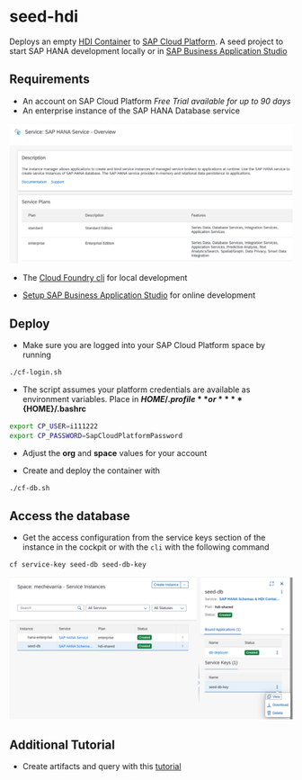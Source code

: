 # seed-hdi

Deploys an empty [HDI Container](https://help.sap.com/viewer/4505d0bdaf4948449b7f7379d24d0f0d/2.0.03/en-US/1ca64155ec5a465294e0d8b10383cea8.html) to [SAP Cloud Platform](https://www.sap.com/products/cloud-platform.html). A seed project to start SAP HANA development locally or in [SAP Business Application Studio](https://help.sap.com/viewer/product/SAP%20Business%20Application%20Studio/Cloud/en-US)

## Requirements

* An account on SAP Cloud Platform _Free Trial available for up to 90 days_
* An enterprise instance of the SAP HANA Database service

![service](screenshots/service.png)

* The [Cloud Foundry cli](https://docs.cloudfoundry.org/cf-cli/install-go-cli.html) for local development

* [Setup SAP Business Application Studio](https://developers.sap.com/tutorials/appstudio-onboarding.html) for online development

## Deploy

* Make sure you are logged into your SAP Cloud Platform space by running

```bash
./cf-login.sh
```

* The script assumes your platform credentials are available as environment variables. Place in **${HOME}/.profile** or ****${HOME}/.bashrc**

```bash
export CP_USER=i111222
export CP_PASSWORD=SapCloudPlatformPassword
```

* Adjust the **org** and **space** values for your account

* Create and deploy the container with
```bash
./cf-db.sh
```

## Access the database

* Get the access configuration from the service keys section of the instance in the cockpit or with the `cli` with the following command

```bash
cf service-key seed-db seed-db-key
```

![seed](screenshots/seed.png)

## Additional Tutorial

* Create artifacts and query with this [tutorial](https://developers.sap.com/tutorials/hana-trial-advanced-analytics.html)